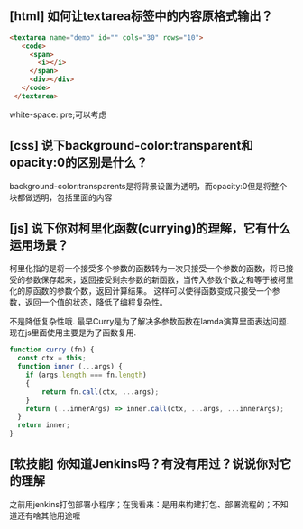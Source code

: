 ## [html] 如何让textarea标签中的内容原格式输出？

```html
<textarea name="demo" id="" cols="30" rows="10">
   <code>
     <span>
       <i></i>
     </span>
     <div></div>
   </code>
 </textarea>
```
white-space: pre;可以考虑

## [css] 说下background-color:transparent和opacity:0的区别是什么？

background-color:transparents是将背景设置为透明，而opacity:0但是将整个块都做透明，包括里面的内容


## [js] 说下你对柯里化函数(currying)的理解，它有什么运用场景？

柯里化指的是将一个接受多个参数的函数转为一次只接受一个参数的函数，将已接受的参数保存起来，返回接受剩余参数的新函数，当传入参数个数之和等于被柯里化的原函数的参数个数，返回计算结果。
这样可以使得函数变成只接受一个参数，返回一个值的状态，降低了编程复杂性。

不是降低复杂性哦. 最早Curry是为了解决多参数函数在lamda演算里面表达问题.
现在js里面使用主要是为了函数复用.

```javascript
function curry (fn) {
  const ctx = this;
  function inner (...args) {
    if (args.length === fn.length) 
    {
        return fn.call(ctx, ...args);
    }
    return (...innerArgs) => inner.call(ctx, ...args, ...innerArgs);
  }
  return inner;
}
```


## [软技能] 你知道Jenkins吗？有没有用过？说说你对它的理解

之前用jenkins打包部署小程序；在我看来：是用来构建打包、部署流程的；不知道还有啥其他用途嚒
